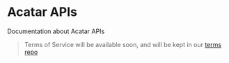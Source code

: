Acatar APIs
===========
Documentation about Acatar APIs

> Terms of Service will be available soon, and will be kept in our [terms repo](https://github.com/Acatar/terms)
